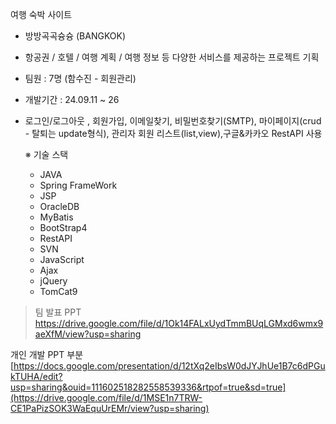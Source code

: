 여행 숙박 사이트 
- 방방곡곡슝슝 (BANGKOK)
- 항공권 / 호텔 / 여행 계획 / 여행 정보 등 다양한 서비스를 제공하는 프로젝트 기획
- 팀원 : 7명 (함수진 - 회원관리)
- 개발기간 : 24.09.11 ~ 26 
- 로그인/로그아웃 , 회원가입, 이메일찾기, 비밀번호찾기(SMTP), 마이페이지(crud - 탈퇴는 update형식), 관리자 회원 리스트(list,view),구글&카카오 RestAPI 사용

  ※ 기술 스택
  - JAVA
  - Spring FrameWork
  - JSP
  - OracleDB
  - MyBatis
  - BootStrap4
  - RestAPI
  - SVN
  - JavaScript
  - Ajax
  - jQuery
  - TomCat9
 
>   팀 발표 PPT
https://drive.google.com/file/d/1Ok14FALxUydTmmBUqLGMxd6wmx9aeXfM/view?usp=sharing

개인 개발 PPT 부분
[https://docs.google.com/presentation/d/12tXq2eIbsW0dJYJhUe1B7c6dPGukTUHA/edit?usp=sharing&ouid=111602518282558539336&rtpof=true&sd=true](https://drive.google.com/file/d/1MSE1n7TRW-CE1PaPizSOK3WaEquUrEMr/view?usp=sharing)
